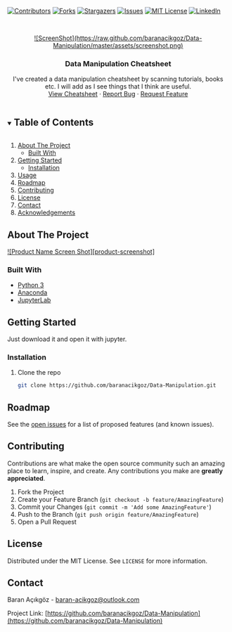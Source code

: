 <!--
*** Thanks for checking out the Best-README-Template. If you have a suggestion
*** that would make this better, please fork the repo and create a pull request
*** or simply open an issue with the tag "enhancement".
*** Thanks again! Now go create something AMAZING! :D
***
***
***
*** To avoid retyping too much info. Do a search and replace for the following:
*** github_username, repo_name, twitter_handle, email, project_title, project_description
-->



<!-- PROJECT SHIELDS -->
<!--
*** I'm using markdown "reference style" links for readability.
*** Reference links are enclosed in brackets [ ] instead of parentheses ( ).
*** See the bottom of this document for the declaration of the reference variables
*** for contributors-url, forks-url, etc. This is an optional, concise syntax you may use.
*** https://www.markdownguide.org/basic-syntax/#reference-style-links
-->
[![Contributors][contributors-shield]][contributors-url]
[![Forks][forks-shield]][forks-url]
[![Stargazers][stars-shield]][stars-url]
[![Issues][issues-shield]][issues-url]
[![MIT License][license-shield]][license-url]
[![LinkedIn][linkedin-shield]][linkedin-url]



<!-- PROJECT LOGO -->
<br />
<p align="center">
  <a href="https://github.com/baranacikgoz/Data-Manipulation">
    ![ScreenShot](https://raw.github.com/baranacikgoz/Data-Manipulation/master/assets/screenshot.png)
  </a>

  <h3 align="center">Data Manipulation Cheatsheet</h3>

  <p align="center">
    I've created a data manipulation cheatsheet by scanning tutorials, books etc. I will add as I see things that I think are useful.
    <br />
    <a href="https://github.com/github_username/repo_name">View Cheatsheet</a>
    ·
    <a href="https://github.com/baranacikgoz/Data-Manipulation/issues">Report Bug</a>
    ·
    <a href="https://github.com/baranacikgoz/Data-Manipulation/issues">Request Feature</a>
  </p>
</p>



<!-- TABLE OF CONTENTS -->
<details open="open">
  <summary><h2 style="display: inline-block">Table of Contents</h2></summary>
  <ol>
    <li>
      <a href="#about-the-project">About The Project</a>
      <ul>
        <li><a href="#built-with">Built With</a></li>
      </ul>
    </li>
    <li>
      <a href="#getting-started">Getting Started</a>
      <ul>
        <li><a href="#installation">Installation</a></li>
      </ul>
    </li>
    <li><a href="#usage">Usage</a></li>
    <li><a href="#roadmap">Roadmap</a></li>
    <li><a href="#contributing">Contributing</a></li>
    <li><a href="#license">License</a></li>
    <li><a href="#contact">Contact</a></li>
    <li><a href="#acknowledgements">Acknowledgements</a></li>
  </ol>
</details>



<!-- ABOUT THE PROJECT -->
## About The Project

[![Product Name Screen Shot][product-screenshot]](https://example.com)

### Built With

* [Python 3](https://www.python.org/)
* [Anaconda](https://www.anaconda.com/)
* [JupyterLab](https://jupyter.org/)



<!-- GETTING STARTED -->
## Getting Started

Just download it and open it with jupyter.

### Installation

1. Clone the repo
   ```sh
   git clone https://github.com/baranacikgoz/Data-Manipulation.git
   ```
   
<!-- USAGE EXAMPLES -->

<!-- ROADMAP -->
## Roadmap

See the [open issues](https://github.com/baranacikgoz/Data-Manipulation/issues) for a list of proposed features (and known issues).



<!-- CONTRIBUTING -->
## Contributing

Contributions are what make the open source community such an amazing place to learn, inspire, and create. Any contributions you make are **greatly appreciated**.

1. Fork the Project
2. Create your Feature Branch (`git checkout -b feature/AmazingFeature`)
3. Commit your Changes (`git commit -m 'Add some AmazingFeature'`)
4. Push to the Branch (`git push origin feature/AmazingFeature`)
5. Open a Pull Request



<!-- LICENSE -->
## License

Distributed under the MIT License. See `LICENSE` for more information.



<!-- CONTACT -->
## Contact

Baran Açıkgöz - [baran-acikgoz@outlook.com](baran-acikgoz@outlook.com)

Project Link: [https://github.com/baranacikgoz/Data-Manipulation](https://github.com/baranacikgoz/Data-Manipulation)


<!-- MARKDOWN LINKS & IMAGES -->
<!-- https://www.markdownguide.org/basic-syntax/#reference-style-links -->
[contributors-shield]: https://img.shields.io/github/contributors/github_username/repo.svg?style=for-the-badge
[contributors-url]: https://github.com/baranacikgoz/Data-Manipulation/graphs/contributors
[forks-shield]: https://img.shields.io/github/forks/github_username/repo.svg?style=for-the-badge
[forks-url]: https://github.com/baranacikgoz/Data-Manipulation/network/members
[stars-shield]: https://img.shields.io/github/stars/github_username/repo.svg?style=for-the-badge
[stars-url]: https://github.com/baranacikgoz/Data-Manipulation/stargazers
[issues-shield]: https://img.shields.io/github/issues/github_username/repo.svg?style=for-the-badge
[issues-url]: https://github.com/baranacikgoz/Data-Manipulation/issues
[license-shield]: https://img.shields.io/github/license/github_username/repo.svg?style=for-the-badge
[license-url]: https://github.com/baranacikgoz/Data-Manipulation/blob/master/LICENSE.txt
[linkedin-shield]: https://img.shields.io/badge/-LinkedIn-black.svg?style=for-the-badge&logo=linkedin&colorB=555
[linkedin-url]: https://www.linkedin.com/in/baran-acikgoz/
